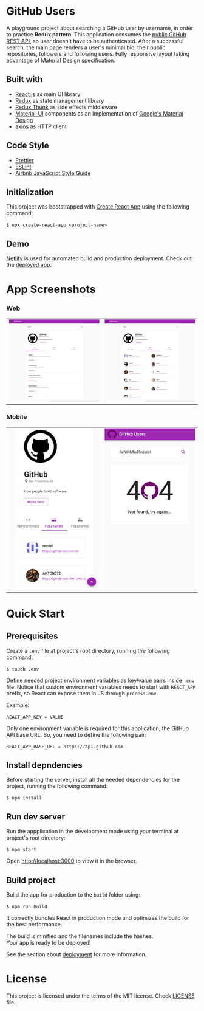 # GitHub Users

A playground project about searching a GitHub user by username, in order to practice **Redux pattern**. This application consumes the [public GitHub REST API](https://docs.github.com/en/rest/guides/getting-started-with-the-rest-api), so user doesn't have to be authenticated. After a successful search, the main page renders a user's minimal bio, their public repositories, followers and following users. Fully responsive layout taking advantage of Material Design specification.

## Built with

- [React.js](https://reactjs.org/) as main UI library
- [Redux](https://redux.js.org/) as state management library
- [Redux Thunk](https://github.com/reduxjs/redux-thunk) as side effects middleware
- [Material-UI](https://material-ui.com/) components as an implementation of [Google's Material Design](https://material.io/design)
- [axios](https://github.com/axios/axios) as HTTP client

## Code Style

- [Prettier](https://prettier.io/)
- [ESLint](https://eslint.org/)
- [Airbnb JavaScript Style Guide](https://github.com/airbnb/javascript)

## Initialization

This project was bootstrapped with [Create React App](https://github.com/facebookincubator/create-react-app) using the following command:

```console
$ npx create-react-app <project-name>
```

## Demo

[Netlify](https://www.netlify.com/) is used for automated build and production deployment. Check out the [deployed app](https://elenamountz-github-users.netlify.app//).

# App Screenshots

### Web

<table>
  <tr>
    <td><img src="public/images/screenshot-repos.png"></td>
    <td><img src="public/images/screenshot-followers.png"></td>
  </tr>
</table>

### Mobile

<table>
  <tr>
    <td><img src="public/images/screenshot-followers-mobile.png"></td>
    <td><img src="public/images/screenshot-404-mobile.png"></td>
  </tr>
</table>


# Quick Start

## Prerequisites

Create a `.env` file at project's root directory, running the following command:

```console
$ touch .env
```


Define needed project environment variables as key/value pairs inside `.env` file. Notice that custom environment variables needs to start with ```REACT_APP``` prefix, so React can expose them in JS through ```process.env```.

Example:

```
REACT_APP_KEY = VALUE
```

Only one environment variable is required for this application, the GitHub API base URL. So, you need to define the following pair:

```
REACT_APP_BASE_URL = https://api.github.com
```

## Install depndencies

Before starting the server, install all the needed dependencies for the project, running the following command:

```console
$ npm install
```

## Run dev server

Run the appplication in the development mode using your terminal at project's root directory:

```console
$ npm start
```

Open [http://localhost:3000](http://localhost:3000) to view it in the browser.

## Build project

Build the app for production to the `build` folder using:

```console
$ npm run build
```

It correctly bundles React in production mode and optimizes the build for the best performance.

The build is minified and the filenames include the hashes.\
Your app is ready to be deployed!

See the section about [deployment](https://facebook.github.io/create-react-app/docs/deployment) for more information.

# License

This project is licensed under the terms of the MIT license. Check [LICENSE](LICENSE) file.